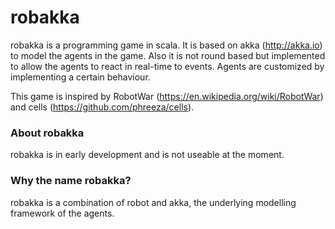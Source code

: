 # robakka

robakka is a programming game in scala. It is based on akka (http://akka.io) to model the agents in the game. Also it is not round based but implemented to allow the agents to react in real-time to events. Agents are customized by implementing a certain behaviour.

This game is inspired by RobotWar (https://en.wikipedia.org/wiki/RobotWar) and cells (https://github.com/phreeza/cells).

### About robakka

robakka is in early development and is not useable at the moment.

### Why the name robakka?

robakka is a combination of robot and akka, the underlying modelling framework of the agents.

